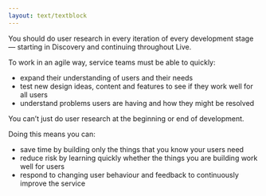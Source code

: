 ```yaml
---
layout: text/textblock
---
```


You should do user research in every iteration of every development stage — starting in Discovery and continuing throughout Live.

To work in an agile way, service teams must be able to quickly:
- expand their understanding of users and their needs
- test new design ideas, content and features to see if they work well for all users
- understand problems users are having and how they might be resolved

You can’t just do user research at the beginning or end of development.

Doing this means you can:
- save time by building only the things that you know your users need
- reduce risk by learning quickly whether the things you are building work well for users
- respond to changing user behaviour and feedback to continuously improve the service
